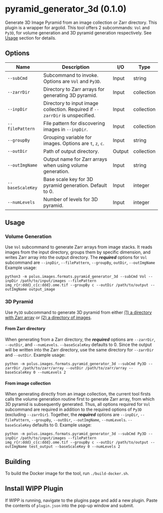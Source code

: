 # pyramid_generator_3d (0.1.0)

Generate 3D Image Pyramid from an image collection or Zarr directory. This plugin is a wrapper for argolid.
This tool offers 2 subcommands: `Vol` and `Py3D`, for volume generation and 3D pyramid generation respectively. See [Usage](##usage) section for details.

## Options
| Name        | Description                                                                 | I/O | Type   |
|-------------|-----------------------------------------------------------------------------|-----|--------|
|`--subCmd`   | Subcommand to invoke. Options are `Vol` and `Py3D`.                         |Input|string  |
|`--zarrDir`  | Directory to Zarr arrays for generating 3D pyramid.                         |Input|collection|
|`--inpDir`   | Directory to input image collection. Required if `--zarrDir` is unspecified.|Input|collection|
|`--filePattern` | File pattern for discovering images in `--inpDir`.                       |Input|collection|
|`--groupBy` | Grouping variable for images. Options are `t`, `z`, `c`.                     |Input|string|
|`--outDir`  | Path of output directory.                                                    |Output|collection|
|`--outImgName` | Output name for Zarr arrays when using volume generation.                 |Input|string|
|`--baseScaleKey`| Base scale key for 3D pyramid generation. Default to 0.                  |Input|integer|
|`--numLevels` | Number of levels for 3D pyramid.                                           |Input|integer|

## Usage
### Volume Generation
Use `Vol` subcommand to generate Zarr arrays from image stacks. It reads images from the input directory, groups them by specific dimension, and writes Zarr array into the output directory.
The ***required*** options for `Vol` subcommand are `--inpDir`, `--filePattern`, `--groupBy`, `outDir`, `--outImgName`
Example usage:
```
python3 -m polus.images.formats.pyramid_generator_3d --subCmd Vol --inpDir /path/to/input/images --filePattern img_r{r:ddd}_c{c:ddd}.ome.tif --groupBy c --outDir /path/to/output --outImgName output_image
```

### 3D Pyramid
Use `Py3D` subcommand to generate 3D pyramid from either <ins>(1) a directory with Zarr array</ins> or <ins>(2) a directory of images</ins>.
#### From Zarr directory
When generating from a Zarr directory, the ***required*** options are `--zarrDir`, `--outDir`, and `--numLevels`. `--baseScaleKey` defaults to 0. Since the output will be written into the Zarr directory, use the same directory for `--zarrDir` and `--outDir`.
Example usage:
```
python -m polus.images.formats.pyramid_generator_3d --subCmd Py3D --zarrDir /path/to/zarr/array --outDir /path/to/zarr/array --baseScaleKey 0 --numLevels 2
```

#### From image collection
When generating directly from an image collection, the current tool firsts calls the volume generation routine first to generate Zarr array, from which 3D pyramid is subsequently generated. Thus, all options required for `Vol` subcommand are required in addition to the required options of `Py3D` (excluding `--zarrDir`).
Together, the ***required*** options are `--inpDir`, `--filePattern`, `--groupBy`, `--outDir`, `--outImgName`, `--numLevels`. `--baseScaleKey` defaults to 0.
Example usage:
```
python -m polus.images.formats.pyramid_generator_3d --subCmd Py3D --inpDir /path/to/input/images --filePattern img_r{r:ddd}_c{c:ddd}.ome.tif --groupBy c --outDir /path/to/output --outImgName test_output --baseScaleKey 0 --numLevels 2
```

## Building

To build the Docker image for the tool, run `./build-docker.sh`.

## Install WIPP Plugin

If WIPP is running, navigate to the plugins page and add a new plugin. Paste the
contents of `plugin.json` into the pop-up window and submit.
